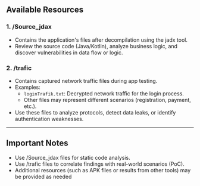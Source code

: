 ## Available Resources

### 1. /Source_jdax
- Contains the application's files after decompilation using the jadx tool.
- Review the source code (Java/Kotlin), analyze business logic, and discover vulnerabilities in data flow or logic.

### 2. /trafic
- Contains captured network traffic files during app testing.
- Examples:
  - `loginTrafik.txt`: Decrypted network traffic for the login process.
  - Other files may represent different scenarios (registration, payment, etc.).
- Use these files to analyze protocols, detect data leaks, or identify authentication weaknesses.

---

## Important Notes
- Use /Source_jdax files for static code analysis.
- Use /trafic files to correlate findings with real-world scenarios (PoC).
- Additional resources (such as APK files or results from other tools) may be provided as needed

